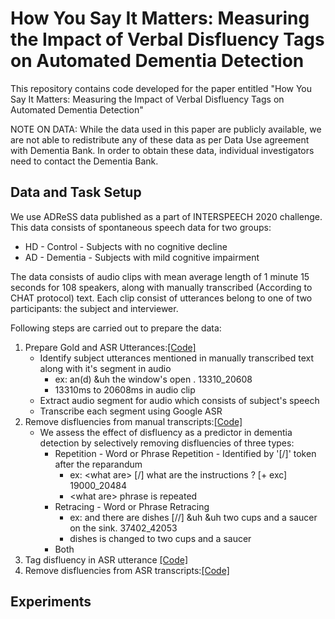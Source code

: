 # How You Say It Matters: Measuring the Impact of Verbal Disfluency Tags on Automated Dementia Detection

This repository contains code developed for the paper entitled "How You Say It Matters: Measuring the Impact of Verbal Disfluency Tags on Automated Dementia Detection"

NOTE ON DATA: While the data used in this paper are publicly available, we are not able to redistribute any of these data as per Data Use agreement with Dementia Bank. In order to obtain these data, individual investigators need to contact the Dementia Bank.

## Data and Task Setup

We use ADReSS data published as a part of INTERSPEECH 2020 challenge. This data consists of spontaneous speech data for two groups:
* HD - Control - Subjects with no cognitive decline
* AD - Dementia - Subjects with mild cognitive impairment

The data consists of audio clips with mean average length of 1 minute 15 seconds for 108 speakers, along with manually transcribed (According to CHAT protocol) text.
Each clip consist of utterances belong to one of two participants: the subject and interviewer.

Following steps are carried out to prepare the data:
1. Prepare Gold and ASR Utterances:[[Code]](./code/speech_recognition/transcribe.py)
   * Identify subject utterances mentioned in manually transcribed text along with it's segment in audio 
      * ex: an(d) &uh the window's open . 13310_20608 
      * 13310ms to 20608ms in audio clip
   * Extract audio segment for audio which consists of subject's speech
   * Transcribe each segment using Google ASR
2. Remove disfluencies from manual transcripts:[[Code]](./code/disfluency/remove_disfluency_gold.py)
   * We assess the effect of disfluency as a predictor in dementia detection by selectively removing disfluencies of three types:
      * Repetition - Word or Phrase Repetition - Identified by '[/]' token after the reparandum
         * ex: \<what are\> [/] what are the instructions ? [+ exc] 19000_20484 
         * \<what are\> phrase is repeated
      * Retracing - Word or Phrase Retracing
         * ex: and there are dishes [//] &uh &uh two cups and a saucer on the sink. 37402_42053 
         * dishes is changed to two cups and a saucer
      * Both
4. Tag disfluency in ASR utterance [[Code]](https://github.com/pariajm/joint-disfluency-detector-and-parser)
5. Remove disfluencies from ASR transcripts:[[Code]](./code/disfluency/remove_disfluency_fisher.py)

## Experiments




